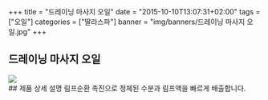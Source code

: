 +++
title = "드레이닝 마사지 오일"
date = "2015-10-10T13:07:31+02:00"
tags = ["오일"]
categories = ["딸라스파"]
banner = "img/banners/드레이닝 마사지 오일.jpg"
+++

## 드레이닝 마사지 오일
<img src="/img/banners/드레이닝 마사지 오일.jpg" style="max-width: 100%; height: auto;">
<br>
## 제품 상세 설명
림프순환 촉진으로 정체된 수분과 림프액을 빠르게 배출합니다.
